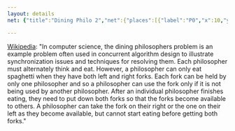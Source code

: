 ```yaml
---
layout: details
net: {"title":"Dining Philo 2","net":{"places":[{"label":"P0","x":10,"y":8},{"label":"P1","x":10,"y":25},{"label":"P2","x":40,"y":4},{"label":"P3","x":40,"y":30},{"label":"P4","x":29,"y":7},{"label":"P6","x":29,"y":16},{"label":"P7","x":29,"y":26}],"transitions":[{"label":"T0","x":19.55,"y":7,"pre":{"P0":1,"P1":1},"post":{"P4":1}},{"label":"T1","x":19.55,"y":26,"pre":{"P0":1,"P1":1},"post":{"P7":1}},{"label":"T2","x":4.55,"y":30,"pre":{"P3":1},"post":{"P1":1,"P0":1}},{"label":"T3","x":4.55,"y":4,"pre":{"P2":1},"post":{"P0":1,"P1":1}},{"label":"T5","x":19.55,"y":16,"pre":{"P1":1,"P0":1},"post":{"P6":1}},{"label":"T6","x":34.55,"y":7,"pre":{"P4":1},"post":{"P2":1}},{"label":"T8","x":34.55,"y":16,"pre":{"P6":1},"post":{"P3":1}},{"label":"T9","x":34.55,"y":26,"pre":{"P7":1},"post":{"P3":1}}],"marking":{"P0":1,"P1":1}}, xShift: -0.5 }

---
```

[Wikipedia](https://en.wikipedia.org/wiki/Dining_philosophers_problem): "In computer science, the dining philosophers problem is an example problem often used in concurrent algorithm design to illustrate synchronization issues and techniques for resolving them. Each philosopher must alternately think and eat. However, a philosopher can only eat spaghetti when they have both left and right forks. Each fork can be held by only one philosopher and so a philosopher can use the fork only if it is not being used by another philosopher. After an individual philosopher finishes eating, they need to put down both forks so that the forks become available to others. A philosopher can take the fork on their right or the one on their left as they become available, but cannot start eating before getting both forks."
